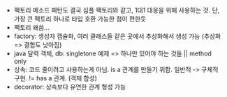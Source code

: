 - 팩토리 메소드 패턴도 결국 심플 팩토리와 같고, 1대1 대응을 위해 사용하는 것. 단, 가장 큰 팩토리 하나로 타입 호환 가능한 점이 편한듯
- 팩토리 왜씀...
- factory: 생성자 캡슐화, 여러 클래스들 같은 곳에서 추상화해서 생성 가능 (추상화 => 결합도 낮아짐)
- java 달력 객체, db: singletone 예제 => 하나만 있어야 하는 것들 || method only
- 상속: 코드 줄이려고 사용하는게 아님. is a 관계를 만들기 위함. 일반적 -> 구체적 구현. != has a 관계. (객체 합성)
- decorator: 상속보다 유연한 관계 형성 가능
